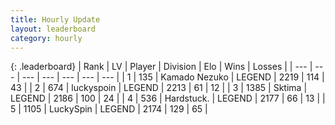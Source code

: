 ```yaml
---
title: Hourly Update
layout: leaderboard
category: hourly
---
```


{: .leaderboard}
| Rank | LV | Player | Division | Elo | Wins | Losses |
| --- | --- | --- | --- | --- | --- | --- |
| <span data-change="0">1</span> | 135 | <span title="ID: 665001">Kamado Nezuko</span> | LEGEND | <span data-change="0">2219</span> | <span data-change="0">114</span> | <span data-change="0">43</span> |
| <span data-change="0">2</span> | 674 | <span title="ID: 512212">luckyspoin</span> | LEGEND | <span data-change="0">2213</span> | <span data-change="0">61</span> | <span data-change="0">12</span> |
| <span data-change="1">3</span> | 1385 | <span title="ID: 353063">Sktima</span> | LEGEND | <span data-change="12">2186</span> | <span data-change="2">100</span> | <span data-change="0">24</span> |
| <span data-change="-1">4</span> | 536 | <span title="ID: 289238">Hardstuck.</span> | LEGEND | <span data-change="0">2177</span> | <span data-change="0">66</span> | <span data-change="0">13</span> |
| <span data-change="1">5</span> | 1105 | <span title="ID: 498412">LuckySpin</span> | LEGEND | <span data-change="7">2174</span> | <span data-change="1">129</span> | <span data-change="0">65</span> |